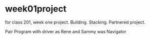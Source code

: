 # week01project
for class 201, week one project. Building. Stacking. Partnered project.

Pair Program with driver as Rene and Sammy was Navigator
